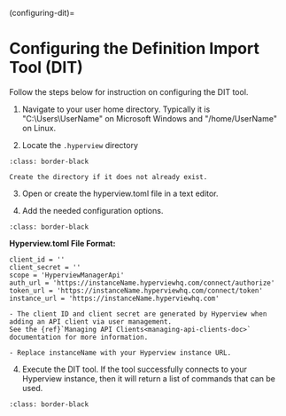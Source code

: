 (configuring-dit)=

# Configuring the Definition Import Tool (DIT)

Follow the steps below for instruction on configuring the DIT tool.

1.  Navigate to your user home directory. Typically it is "C:\Users\UserName" on Microsoft Windows and "/home/UserName" on Linux.


2. Locate the `.hyperview` directory

```{image} /product/settings/media/configuring-dit/image1.jpeg
:class: border-black
```

```{tip}
Create the directory if it does not already exist.
```

3.  Open or create the hyperview.toml file in a text editor.

4.  Add the needed configuration options.

```{image} /product/settings/media/configuring-dit/image3.jpeg
:class: border-black
```

**Hyperview.toml File Format:**

```{code}
client_id = ''
client_secret = ''
scope = 'HyperviewManagerApi'
auth_url = 'https://instanceName.hyperviewhq.com/connect/authorize'
token_url = 'https://instanceName.hyperviewhq.com/connect/token'
instance_url = 'https://instanceName.hyperviewhq.com'
```

```{important}
- The client ID and client secret are generated by Hyperview when adding an API client via user management.
See the {ref}`Managing API Clients<managing-api-clients-doc>` documentation for more information.

- Replace instanceName with your Hyperview instance URL.
```

4.  Execute the DIT tool. If the tool successfully connects to your Hyperview instance, then it will return a list of commands that can
    be used.

```{image} /product/settings/media/configuring-dit/image4.jpeg
:class: border-black
```
